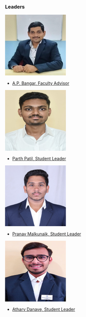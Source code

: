 ### Leaders
**<img width = "200" height = "200" src="assets/bangar_sir.jpg"/>**
* [A.P. Bangar, Faculty Advisor](mailto:ap.bangar@owasp.org)

**<img width = "200" height = "200" src="assets/parth_patil.jpg"/>**
* [Parth Patil, Student Leader](mailto:parth.patil@owasp.org)

**<img width = "200" height = "200" src="assets/Pranav_Malkunaik.JPG"/>**
* [Pranav Malkunaik, Student Leader](mailto:pranav.malkunaik@owasp.org)

**<img width = "200" height = "200" src="assets/atharv_danave.png"/>**
* [Atharv Danave, Student Leader](mailto:atharv.danave@owasp.org)
